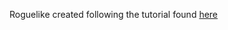 Roguelike created following the tutorial found [here](http://rogueliketutorials.com/tutorials/tcod/v2/part-1/)
